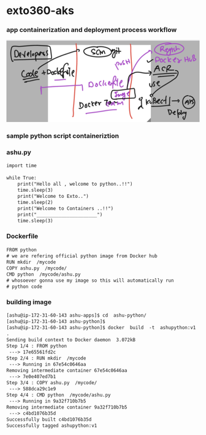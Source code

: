 # exto360-aks

### app containerization and deployment process workflow 

<img src="a.png">

### sample python script containeriztion 

### ashu.py 

```
import time

while True:
    print("Hello all , welcome to python..!!")
    time.sleep(3)
    print("Welcome to Exto..")
    time.sleep(2)
    print("Welcome to Containers ..!!")
    print("______________________")
    time.sleep(3)
```

### Dockerfile

```
FROM python
# we are refering official python image from Docker hub 
RUN mkdir  /mycode 
COPY ashu.py  /mycode/
CMD python  /mycode/ashu.py 
# whosoever gonna use my image so this will automatically run 
# python code 

```

### building image 

```
[ashu@ip-172-31-60-143 ashu-apps]$ cd  ashu-python/
[ashu@ip-172-31-60-143 ashu-python]$ 
[ashu@ip-172-31-60-143 ashu-python]$ docker  build  -t  ashupython:v1  . 
Sending build context to Docker daemon  3.072kB
Step 1/4 : FROM python
 ---> 17e65561fd2c
Step 2/4 : RUN mkdir  /mycode
 ---> Running in 67e54c0646aa
Removing intermediate container 67e54c0646aa
 ---> 7e0e407ed7b1
Step 3/4 : COPY ashu.py  /mycode/
 ---> 588dca29c1e9
Step 4/4 : CMD python  /mycode/ashu.py
 ---> Running in 9a32f710b7b5
Removing intermediate container 9a32f710b7b5
 ---> c4bd1076b35d
Successfully built c4bd1076b35d
Successfully tagged ashupython:v1
```
